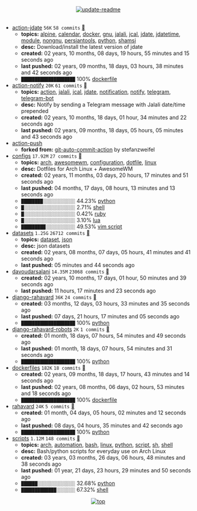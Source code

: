 <div align="center">
<a href="https://github.com/davoudarsalani/davoudarsalani/actions/workflows/update-readme.yml">
<img alt="update-readme" src="https://github.com/davoudarsalani/davoudarsalani/actions/workflows/update-readme.yml/badge.svg">
</a>
</div>
<div align="center">
</div>
<br>

* [action-jdate](https://github.com/davoudarsalani/action-jdate) `56K` `58 commits` [](https://api.github.com/repos/davoudarsalani/action-jdate/zipball)
	+ __topics:__ [alpine](https://github.com/topics/alpine), [calendar](https://github.com/topics/calendar), [docker](https://github.com/topics/docker), [gnu](https://github.com/topics/gnu), [jalali](https://github.com/topics/jalali), [jcal](https://github.com/topics/jcal), [jdate](https://github.com/topics/jdate), [jdatetime](https://github.com/topics/jdatetime), [module](https://github.com/topics/module), [nongnu](https://github.com/topics/nongnu), [persiantools](https://github.com/topics/persiantools), [python](https://github.com/topics/python), [shamsi](https://github.com/topics/shamsi)
	+ __desc:__ Download/install the latest version of jdate
	+ __created:__ 02 years, 10 months, 08 days, 19 hours, 55 minutes and 15 seconds ago
	+ __last pushed:__ 02 years, 09 months, 18 days, 03 hours, 38 minutes and 42 seconds ago
	+ `████████████████████`  100% [dockerfile](https://github.com/topics/dockerfile)
* [action-notify](https://github.com/davoudarsalani/action-notify) `20K` `61 commits` [](https://api.github.com/repos/davoudarsalani/action-notify/zipball)
	+ __topics:__ [action](https://github.com/topics/action), [jalali](https://github.com/topics/jalali), [jcal](https://github.com/topics/jcal), [jdate](https://github.com/topics/jdate), [notification](https://github.com/topics/notification), [notify](https://github.com/topics/notify), [telegram](https://github.com/topics/telegram), [telegram-bot](https://github.com/topics/telegram-bot)
	+ __desc:__ Notify by sending a Telegram message with Jalali date/time prepended
	+ __created:__ 02 years, 10 months, 18 days, 01 hour, 34 minutes and 22 seconds ago
	+ __last pushed:__ 02 years, 09 months, 18 days, 05 hours, 05 minutes and 43 seconds ago
* [action-push](https://github.com/davoudarsalani/action-push)
	+ __forked from:__ [git-auto-commit-action](https://github.com/stefanzweifel/git-auto-commit-action) by stefanzweifel
* [configs](https://github.com/davoudarsalani/configs) `17.92M` `27 commits` [](https://api.github.com/repos/davoudarsalani/configs/zipball)
	+ __topics:__ [arch](https://github.com/topics/arch), [awesomewm](https://github.com/topics/awesomewm), [configuration](https://github.com/topics/configuration), [dotfile](https://github.com/topics/dotfile), [linux](https://github.com/topics/linux)
	+ __desc:__ Dotfiles for Arch Linux + AwesomeWM
	+ __created:__ 02 years, 11 months, 03 days, 20 hours, 17 minutes and 51 seconds ago
	+ __last pushed:__ 04 months, 17 days, 08 hours, 13 minutes and 13 seconds ago
	+ `████████░░░░░░░░░░░░`  44.23% [python](https://github.com/topics/python)
	+ `█░░░░░░░░░░░░░░░░░░░`  2.71% [shell](https://github.com/topics/shell)
	+ `█░░░░░░░░░░░░░░░░░░░`  0.42% [ruby](https://github.com/topics/ruby)
	+ `█░░░░░░░░░░░░░░░░░░░`  3.10% [lua](https://github.com/topics/lua)
	+ `█████████░░░░░░░░░░░`  49.53% [vim script](https://github.com/topics/vim%20script)
* [datasets](https://github.com/davoudarsalani/datasets) `1.25G` `26712 commits` [](https://api.github.com/repos/davoudarsalani/datasets/zipball)
	+ __topics:__ [dataset](https://github.com/topics/dataset), [json](https://github.com/topics/json)
	+ __desc:__ json datasets
	+ __created:__ 02 years, 08 months, 07 days, 05 hours, 41 minutes and 41 seconds ago
	+ __last pushed:__ 05 minutes and 44 seconds ago
* [davoudarsalani](https://github.com/davoudarsalani/davoudarsalani) `14.35M` `23068 commits` [](https://api.github.com/repos/davoudarsalani/davoudarsalani/zipball)
	+ __created:__ 02 years, 10 months, 17 days, 01 hour, 50 minutes and 39 seconds ago
	+ __last pushed:__ 11 hours, 17 minutes and 23 seconds ago
* [django-rahavard](https://github.com/davoudarsalani/django-rahavard) `36K` `24 commits` [](https://api.github.com/repos/davoudarsalani/django-rahavard/zipball)
	+ __created:__ 03 months, 12 days, 03 hours, 33 minutes and 35 seconds ago
	+ __last pushed:__ 07 days, 21 hours, 17 minutes and 05 seconds ago
	+ `████████████████████`  100% [python](https://github.com/topics/python)
* [django-rahavard-robots](https://github.com/davoudarsalani/django-rahavard-robots) `2K` `1 commits` [](https://api.github.com/repos/davoudarsalani/django-rahavard-robots/zipball)
	+ __created:__ 01 month, 18 days, 07 hours, 54 minutes and 49 seconds ago
	+ __last pushed:__ 01 month, 18 days, 07 hours, 54 minutes and 31 seconds ago
	+ `████████████████████`  100% [python](https://github.com/topics/python)
* [dockerfiles](https://github.com/davoudarsalani/dockerfiles) `182K` `18 commits` [](https://api.github.com/repos/davoudarsalani/dockerfiles/zipball)
	+ __created:__ 02 years, 09 months, 18 days, 17 hours, 43 minutes and 14 seconds ago
	+ __last pushed:__ 02 years, 08 months, 06 days, 02 hours, 53 minutes and 18 seconds ago
	+ `████████████████████`  100% [dockerfile](https://github.com/topics/dockerfile)
* [rahavard](https://github.com/davoudarsalani/rahavard) `24K` `5 commits` [](https://api.github.com/repos/davoudarsalani/rahavard/zipball)
	+ __created:__ 01 month, 04 days, 05 hours, 02 minutes and 12 seconds ago
	+ __last pushed:__ 08 days, 04 hours, 35 minutes and 42 seconds ago
	+ `████████████████████`  100% [python](https://github.com/topics/python)
* [scripts](https://github.com/davoudarsalani/scripts) `1.12M` `148 commits` [](https://api.github.com/repos/davoudarsalani/scripts/zipball)
	+ __topics:__ [arch](https://github.com/topics/arch), [automation](https://github.com/topics/automation), [bash](https://github.com/topics/bash), [linux](https://github.com/topics/linux), [python](https://github.com/topics/python), [script](https://github.com/topics/script), [sh](https://github.com/topics/sh), [shell](https://github.com/topics/shell)
	+ __desc:__ Bash/python scripts for everyday use on Arch Linux
	+ __created:__ 03 years, 03 months, 26 days, 06 hours, 48 minutes and 38 seconds ago
	+ __last pushed:__ 01 year, 21 days, 23 hours, 29 minutes and 50 seconds ago
	+ `██████░░░░░░░░░░░░░░`  32.68% [python](https://github.com/topics/python)
	+ `█████████████░░░░░░░`  67.32% [shell](https://github.com/topics/shell)
<div align="center">
<a href='https://github.com/davoudarsalani/davoudarsalani#readme'>
<img alt='top' src='https://img.shields.io/badge/TOP-grey'>
</a>
</div>
